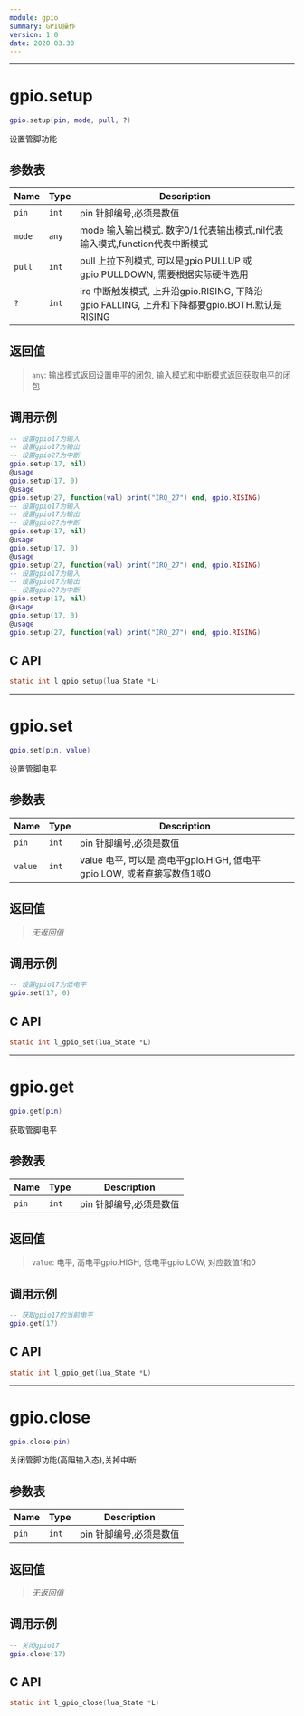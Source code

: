 ```yaml
---
module: gpio
summary: GPIO操作
version: 1.0
date: 2020.03.30
---
```


--------------------------------------------------
# gpio.setup

```lua
gpio.setup(pin, mode, pull, ?)
```

设置管脚功能

## 参数表

Name | Type | Description
-----|------|--------------
`pin`|`int`| pin 针脚编号,必须是数值
`mode`|`any`| mode 输入输出模式. 数字0/1代表输出模式,nil代表输入模式,function代表中断模式
`pull`|`int`| pull 上拉下列模式, 可以是gpio.PULLUP 或 gpio.PULLDOWN, 需要根据实际硬件选用
`?`|`int`| irq 中断触发模式, 上升沿gpio.RISING, 下降沿gpio.FALLING, 上升和下降都要gpio.BOTH.默认是RISING

## 返回值

> `any`: 输出模式返回设置电平的闭包, 输入模式和中断模式返回获取电平的闭包

## 调用示例

```lua
-- 设置gpio17为输入
-- 设置gpio17为输出
-- 设置gpio27为中断
gpio.setup(17, nil) 
@usage 
gpio.setup(17, 0) 
@usage 
gpio.setup(27, function(val) print("IRQ_27") end, gpio.RISING)
-- 设置gpio17为输入
-- 设置gpio17为输出
-- 设置gpio27为中断
gpio.setup(17, nil) 
@usage 
gpio.setup(17, 0) 
@usage 
gpio.setup(27, function(val) print("IRQ_27") end, gpio.RISING)
-- 设置gpio17为输入
-- 设置gpio17为输出
-- 设置gpio27为中断
gpio.setup(17, nil) 
@usage 
gpio.setup(17, 0) 
@usage 
gpio.setup(27, function(val) print("IRQ_27") end, gpio.RISING)
```

## C API

```c
static int l_gpio_setup(lua_State *L)
```


--------------------------------------------------
# gpio.set

```lua
gpio.set(pin, value)
```

设置管脚电平

## 参数表

Name | Type | Description
-----|------|--------------
`pin`|`int`| pin 针脚编号,必须是数值
`value`|`int`| value 电平, 可以是 高电平gpio.HIGH, 低电平gpio.LOW, 或者直接写数值1或0

## 返回值

> *无返回值*

## 调用示例

```lua
-- 设置gpio17为低电平
gpio.set(17, 0) 
```

## C API

```c
static int l_gpio_set(lua_State *L)
```


--------------------------------------------------
# gpio.get

```lua
gpio.get(pin)
```

获取管脚电平

## 参数表

Name | Type | Description
-----|------|--------------
`pin`|`int`| pin 针脚编号,必须是数值

## 返回值

> `value`: 电平, 高电平gpio.HIGH, 低电平gpio.LOW, 对应数值1和0

## 调用示例

```lua
-- 获取gpio17的当前电平
gpio.get(17) 
```

## C API

```c
static int l_gpio_get(lua_State *L)
```


--------------------------------------------------
# gpio.close

```lua
gpio.close(pin)
```

关闭管脚功能(高阻输入态),关掉中断

## 参数表

Name | Type | Description
-----|------|--------------
`pin`|`int`| pin 针脚编号,必须是数值

## 返回值

> *无返回值*

## 调用示例

```lua
-- 关闭gpio17
gpio.close(17)
```

## C API

```c
static int l_gpio_close(lua_State *L)
```


